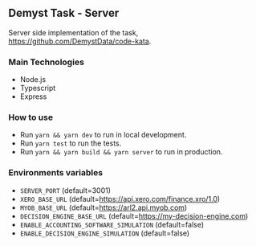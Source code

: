 ## Demyst Task - Server

Server side implementation of the task, https://github.com/DemystData/code-kata.

### Main Technologies

* Node.js
* Typescript
* Express

### How to use

* Run `yarn && yarn dev` to run in local development.
* Run `yarn test` to run the tests.
* Run `yarn && yarn build && yarn server` to run in production.

### Environments variables

* `SERVER_PORT` (default=3001)
* `XERO_BASE_URL` (default=https://api.xero.com/finance.xro/1.0)
* `MYOB_BASE_URL` (default=https://arl2.api.myob.com)
* `DECISION_ENGINE_BASE_URL` (default=https://my-decision-engine.com)
* `ENABLE_ACCOUNTING_SOFTWARE_SIMULATION` (default=false)
* `ENABLE_DECISION_ENGINE_SIMULATION` (default=false)
